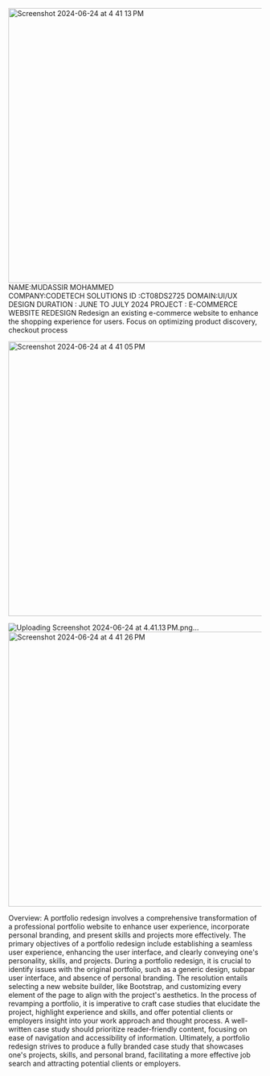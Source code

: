<img width="546" alt="Screenshot 2024-06-24 at 4 41 13 PM" src="https://github.com/mudumd/CODTECH-TASK-3/assets/172376190/e5aa3482-e7ed-470d-b6ea-ff0f3d1bf856">NAME:MUDASSIR MOHAMMED     
COMPANY:CODETECH SOLUTIONS 
ID :CT08DS2725
DOMAIN:UI/UX DESIGN 
DURATION : JUNE TO JULY 2024
PROJECT : E-COMMERCE WEBSITE REDESIGN
Redesign an existing e-commerce website to enhance the shopping experience for users.
Focus on optimizing product discovery, checkout process   


<img width="546" alt="Screenshot 2024-06-24 at 4 41 05 PM" src="https://github.com/mudumd/CODTECH-TASK-3/assets/172376190/938cc9a2-658e-475c-8465-12ce3562a9ff">


![Uploading Screenshot 2024-06-24 at 4.41.13 PM.png…<img width="546" alt="Screenshot 2024-06-24 at 4 41 26 PM" src="https://github.com/mudumd/CODTECH-TASK-3/assets/172376190/fb802382-6092-49ef-a4a9-e1a694070b15">
]()
<img width="546" alt="Screenshot 2024-06-24 at 4 41 26 PM" src="https://github.com/mudumd/CODTECH-TASK-3/assets/172376190/5dae5af9-def8-4f93-b938-706750b7739f">

Overview:
A portfolio redesign involves a comprehensive transformation of a professional portfolio website to enhance user experience, incorporate personal branding, and present skills and projects more effectively. The primary objectives of a portfolio redesign include establishing a seamless user experience, enhancing the user interface, and clearly conveying one's personality, skills, and projects.  During a portfolio redesign, it is crucial to identify issues with the original portfolio, such as a generic design, subpar user interface, and absence of personal branding. The resolution entails selecting a new website builder, like Bootstrap, and customizing every element of the page to align with the project's aesthetics.  In the process of revamping a portfolio, it is imperative to craft case studies that elucidate the project, highlight experience and skills, and offer potential clients or employers insight into your work approach and thought process. A well-written case study should prioritize reader-friendly content, focusing on ease of navigation and accessibility of information.  Ultimately, a portfolio redesign strives to produce a fully branded case study that showcases one's projects, skills, and personal brand, facilitating a more effective job search and attracting potential clients or employers.
